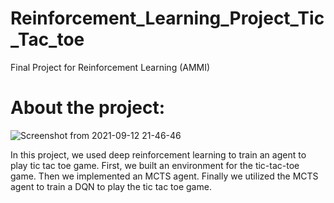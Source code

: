 # Reinforcement_Learning_Project_Tic_Tac_toe
Final Project for Reinforcement Learning (AMMI)

# About the project:

![Screenshot from 2021-09-12 21-46-46](https://user-images.githubusercontent.com/45710249/134741268-83b36ffc-d690-430f-941b-2912ea76b0c1.png)


In this project, we used deep reinforcement learning to train an agent to play tic tac toe game. First, we built an environment for the tic-tac-toe game. Then we implemented an MCTS agent. Finally we utilized the MCTS agent to train a DQN to play the tic tac toe game.



